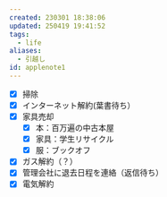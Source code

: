 ```yaml
---
created: 230301 18:38:06
updated: 250419 19:41:52
tags:
  - life
aliases:
  - 引越し
id: applenote1
---
```

- [x] 掃除
- [x] インターネット解約(葉書待ち）
- [x] 家具売却
	- [x] 本：百万遍の中古本屋
	- [x] 家具：学生リサイクル
	- [x] 服：ブックオフ
- [x] ガス解約（？）
- [x] 管理会社に退去日程を連絡（返信待ち）
- [x] 電気解約